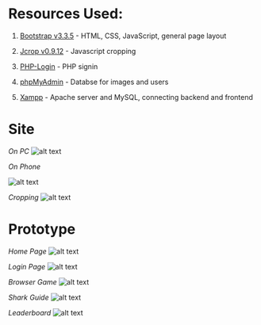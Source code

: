 # Resources Used:

1. [Bootstrap v3.3.5](http://getbootstrap.com/) - HTML, CSS, JavaScript, general page layout

2. [Jcrop v0.9.12](http://deepliquid.com/content/Jcrop.html) - Javascript cropping

3. [PHP-Login](https://github.com/fethica/PHP-Login) - PHP signin

4. [phpMyAdmin](https://www.phpmyadmin.net/) - Databse for images and users

5. [Xampp](https://www.apachefriends.org/index.html) - Apache server and MySQL, connecting backend and frontend

# Site

*On PC*
![alt text](http://blogs.computing.dcu.ie/wordpress/ifad/wp-content/uploads/sites/266/2015/07/formLoginImage.gif "site")

*On Phone*

![alt text](http://blogs.computing.dcu.ie/wordpress/ifad/wp-content/uploads/sites/266/2015/07/displayOnPhone.gif "phone")

*Cropping*
![alt text](http://i.imgur.com/y9OUVnS.gif "crop")

# Prototype

*Home Page*
![alt text](http://i.imgur.com/b2D77TR.png "Home Page")

*Login Page*
![alt text](http://i.imgur.com/FLEimbb.png "Login Page")

*Browser Game*
![alt text](http://i.imgur.com/tmcWFRz.png "Browser Game")

*Shark Guide*
![alt text](http://i.imgur.com/dkjVynL.png "Shark Guide")

*Leaderboard*
![alt text](http://i.imgur.com/6CCD3MW.png "Leaderboard")
